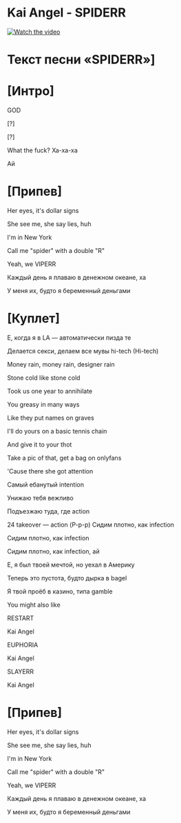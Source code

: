 # Kai Angel - SPIDERR


[![Watch the video](https://i.ytimg.com/vi/j8JM3r_U7ZA/hqdefault.jpg?sqp=-oaymwEcCNACELwBSFXyq4qpAw4IARUAAIhCGAFwAcABBg==&rs=AOn4CLBhclLia6iUGz3GL3BwnanlpiH0cg)](https://youtu.be/MgVBZE07wOc?si=ip6X3Ivv6C0OybAk)


# Текст песни «SPIDERR»]


# [Интро]

GOD

[?]

[?]

What the fuck? Ха-ха-ха

Ай


# [Припев]

Her eyes, it's dollar signs

She see me, she say lies, huh

I'm in New York

Call me "spider" with a double "R"

Yeah, we VIPERR

Каждый день я плаваю в денежном океане, ха

У меня их, будто я беременный деньгами


# [Куплет]

Е, когда я в LA — автоматически пизда те

Делается секси, делаем все мувы hi-tech (Hi-tech)

Money rain, money rain, designer rain

Stone cold like stone cold

Took us one year to annihilate

You greasy in many ways

Like they put names on graves

I'll do yours on a basic tennis chain

And give it to your thot

Take a pic of that, get a bag on onlyfans

'Cause there she got attention

Самый ебанутый intention

Унижаю тебя вежливо

Подъезжаю туда, где action


24 takeovеr — action (Р-р-р)
Сидим плотно, как infection

Сидим плотно, как infection

Сидим плотно, как infection, ай

Е, я был твоей мечтой, но уехал в Америку

Теперь это пустота, будто дырка в bagеl

Я твой проёб в казино, типа gamble

You might also like

RESTART

Kai Angel

EUPHORIA

Kai Angel

SLAYERR

Kai Angel


# [Припев]

Her eyes, it's dollar signs

She see me, she say lies, huh

I'm in New York

Call me "spider" with a double "R"

Yeah, we VIPERR

Каждый день я плаваю в денежном океане, ха

У меня их, будто я беременный деньгами

